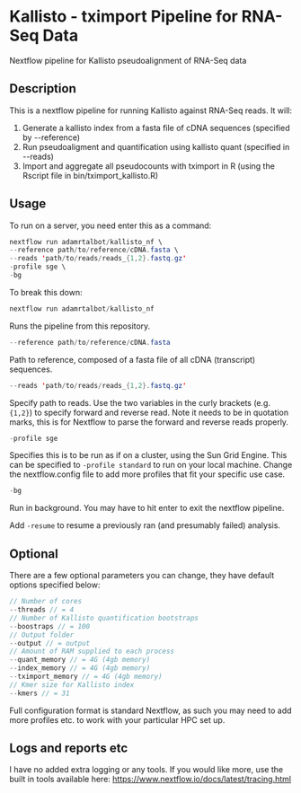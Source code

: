 # Kallisto - tximport Pipeline for RNA-Seq Data

Nextflow pipeline for Kallisto pseudoalignment of RNA-Seq data


## Description

This is a nextflow pipeline for running Kallisto against RNA-Seq reads. It will:
1. Generate a kallisto index from a fasta file of cDNA sequences (specified by --reference)
2. Run pseudoaligment and quantification using kallisto quant (specified in --reads)
3. Import and aggregate all pseudocounts with tximport in R (using the Rscript file in bin/tximport_kallisto.R)

## Usage

To run on a server, you need enter this as a command:

```java
nextflow run adamrtalbot/kallisto_nf \
--reference path/to/reference/cDNA.fasta \
--reads 'path/to/reads/reads_{1,2}.fastq.gz'
-profile sge \
-bg
```

To break this down:

```java
nextflow run adamrtalbot/kallisto_nf
```

Runs the pipeline from this repository.

```java
--reference path/to/reference/cDNA.fasta
```

Path to reference, composed of a fasta file of all cDNA (transcript) sequences.

```java
--reads 'path/to/reads/reads_{1,2}.fastq.gz'
```

Specify path to reads. Use the two variables in the curly brackets (e.g. ```{1,2}```) to specify forward and reverse read. Note it needs to be in quotation marks, this is for Nextflow to parse the forward and reverse reads properly.

```java
-profile sge
```

Specifies this is to be run as if on a cluster, using the Sun Grid Engine. This can be specified to ```-profile standard``` to run on your local machine. Change the nextflow.config file to add more profiles that fit your specific use case.

```java
-bg
```

Run in background. You may have to hit enter to exit the nextflow pipeline.

Add ```-resume``` to resume a previously ran (and presumably failed) analysis.

## Optional

There are a few optional parameters you can change, they have default options specified below:

```java
// Number of cores
--threads // = 4
// Number of Kallisto quantification bootstraps
--boostraps // = 100
// Output folder
--output // = output
// Amount of RAM supplied to each process
--quant_memory // = 4G (4gb memory)
--index_memory // = 4G (4gb memory)
--tximport_memory // = 4G (4gb memory)
// Kmer size for Kallisto index
--kmers // = 31
```

Full configuration format is standard Nextflow, as such you may need to add more profiles etc. to work with your particular HPC set up.

## Logs and reports etc

I have no added extra logging or any tools. If you would like more, use the built in tools available here: https://www.nextflow.io/docs/latest/tracing.html
